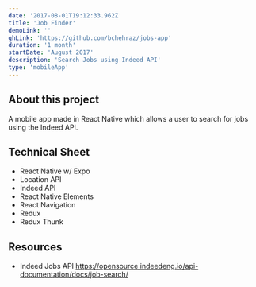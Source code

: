 ```yaml
---
date: '2017-08-01T19:12:33.962Z'
title: 'Job Finder'
demoLink: ''
ghLink: 'https://github.com/bchehraz/jobs-app'
duration: '1 month'
startDate: 'August 2017'
description: 'Search Jobs using Indeed API'
type: 'mobileApp'
---
```


<section>
<h2>About this project</h2>
<p>
  A mobile app made in React Native which allows a user to search for jobs using the Indeed API. 
</p>
</section>
<section>
<h2>Technical Sheet</h2>
<ul>
  <li>React Native w/ Expo</li>
  <li>Location API</li>
  <li>Indeed API</li>
  <li>React Native Elements</li>
  <li>React Navigation</li>
  <li>Redux</li>
  <li>Redux Thunk</li>
</ul>
</section>
<section>
<h2>Resources</h2>
<ul>
  <li>
    Indeed Jobs API
    <a href="https://opensource.indeedeng.io/api-documentation/docs/job-search/">https://opensource.indeedeng.io/api-documentation/docs/job-search/</a>
  </li>
</ul>
</section>
